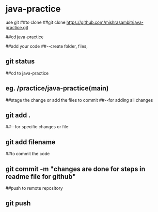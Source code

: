 # java-practice

use git
##to clone
##git clone https://github.com/mishrasambit/java-practice.git

##cd java-practice
	
	
##add your code
##--create folder, files, 
##	git status

##cd to java-practice 
##	eg. /practice/java-practice(main)

##stage the change or add the files to commit
##--for adding all changes     
##	git add . 
##--for specific changes or file 
##	git add filename

##to commit the code
##	git commit -m "changes are done for steps in readme file for github"

##push to remote repository
##	git push
